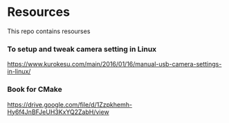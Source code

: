 # Resources
This repo contains resourses 

### To setup and tweak camera setting in Linux  
https://www.kurokesu.com/main/2016/01/16/manual-usb-camera-settings-in-linux/


### Book for CMake

https://drive.google.com/file/d/1Zzpkhemh-Hy6f4JnBFJeUH3KxYQ2ZabH/view
